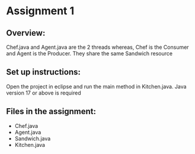 # Assignment 1

## Overview:
Chef.java and Agent.java are the 2 threads whereas, Chef is the Consumer and Agent is the Producer. They share the same Sandwich resource

## Set up instructions:
Open the project in eclipse and run the main method in Kitchen.java. Java version 17 or above is required

## Files in the assignment:
* Chef.java
* Agent.java
* Sandwich.java
* Kitchen.java
